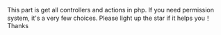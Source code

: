 This part is get all controllers and actions in php.
If you need permission system, it's a very few choices.
Please light up the star if it helps you！Thanks
